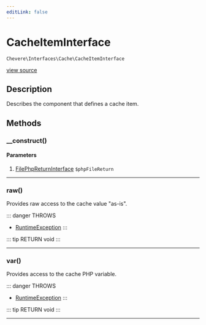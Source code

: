```yaml
---
editLink: false
---
```


# CacheItemInterface

`Chevere\Interfaces\Cache\CacheItemInterface`

[view source](https://github.com/chevere/chevere/blob/master/Cache/CacheItemInterface.php)

## Description

Describes the component that defines a cache item.

## Methods

### __construct()

#### Parameters

1. [FilePhpReturnInterface](../Filesystem/FilePhpReturnInterface.md) `$phpFileReturn`

---

### raw()

Provides raw access to the cache value "as-is".

::: danger THROWS
- [RuntimeException](../../Exceptions/Core/RuntimeException.md) 
:::

::: tip RETURN
void
:::

---

### var()

Provides access to the cache PHP variable.

::: danger THROWS
- [RuntimeException](../../Exceptions/Core/RuntimeException.md) 
:::

::: tip RETURN
void
:::

---
